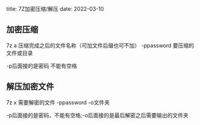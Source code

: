 title: 7Z加密压缩/解压
date: 2022-03-10

## 加密压缩

7z a 压缩完成之后的文件名称（可加文件后缀也可不加）  -ppassword 要压缩的文件或目录

-p后面接的是密码 不能有空格

## 解压加密文件

7z x 需要解密的文件 -ppassword -o文件夹

-p后面接的是密码，不能有空格;-o后面接的是最后解密之后需要输出的文件夹
